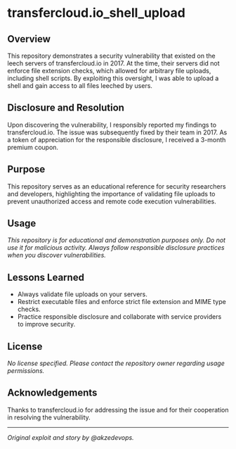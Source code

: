 # transfercloud.io_shell_upload

## Overview

This repository demonstrates a security vulnerability that existed on the leech servers of transfercloud.io in 2017. At the time, their servers did not enforce file extension checks, which allowed for arbitrary file uploads, including shell scripts. By exploiting this oversight, I was able to upload a shell and gain access to all files leeched by users.

## Disclosure and Resolution

Upon discovering the vulnerability, I responsibly reported my findings to transfercloud.io. The issue was subsequently fixed by their team in 2017. As a token of appreciation for the responsible disclosure, I received a 3-month premium coupon.

## Purpose

This repository serves as an educational reference for security researchers and developers, highlighting the importance of validating file uploads to prevent unauthorized access and remote code execution vulnerabilities.

## Usage

*This repository is for educational and demonstration purposes only. Do not use it for malicious activity. Always follow responsible disclosure practices when you discover vulnerabilities.*

## Lessons Learned

- Always validate file uploads on your servers.
- Restrict executable files and enforce strict file extension and MIME type checks.
- Practice responsible disclosure and collaborate with service providers to improve security.

## License

*No license specified. Please contact the repository owner regarding usage permissions.*

## Acknowledgements

Thanks to transfercloud.io for addressing the issue and for their cooperation in resolving the vulnerability.

---

*Original exploit and story by @akzedevops.*
